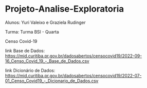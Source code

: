# Projeto-Analise-Exploratoria

Alunos: Yuri Valeixo e Graziela Rudinger

Turma: Turma BSI - Quarta

Censo Covid-19

link Base de Dados: https://mid.curitiba.pr.gov.br/dadosabertos/censocovid19/2022-09-16_Censo_Covid_19_-_Base_de_Dados.csv

link Dicionário de Dados: https://mid.curitiba.pr.gov.br/dadosabertos/censocovid19/2022-07-01_Censo_Covid19_-_Dicionario_de_Dados.csv
